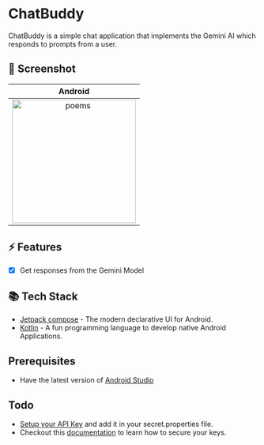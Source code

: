# ChatBuddy
ChatBuddy is a simple chat application that implements the Gemini AI which responds to prompts from a user.

## 📸 Screenshot

|                                                  Android                                                   |  
  |:----------------------------------------------------------------------------------------------------------:|
| <img src="/home/jacqui/AndroidStudioProjects/ChatBuddy/.github/images/chats.jpg" width="250" alt="poems"/> | 

## ⚡️ Features
- [X] Get responses from the Gemini Model

## 📚 Tech Stack
- [Jetpack compose](https://www.jetbrains.com/lp/compose-multiplatform/) - The modern declarative UI for Android.
- [Kotlin](https://kotlinlang.org/lp/multiplatform/) - A fun programming language to develop native Android Applications.


## Prerequisites
- Have the latest version of [Android Studio](https://developer.android.com/studio)

## Todo
- [Setup your API Key](https://aistudio.google.com/) and add it in your secret.properties file.
- Checkout this [documentation](https://ai.google.dev/tutorials/get_started_android#secure-api-key) to learn how to secure your keys.
